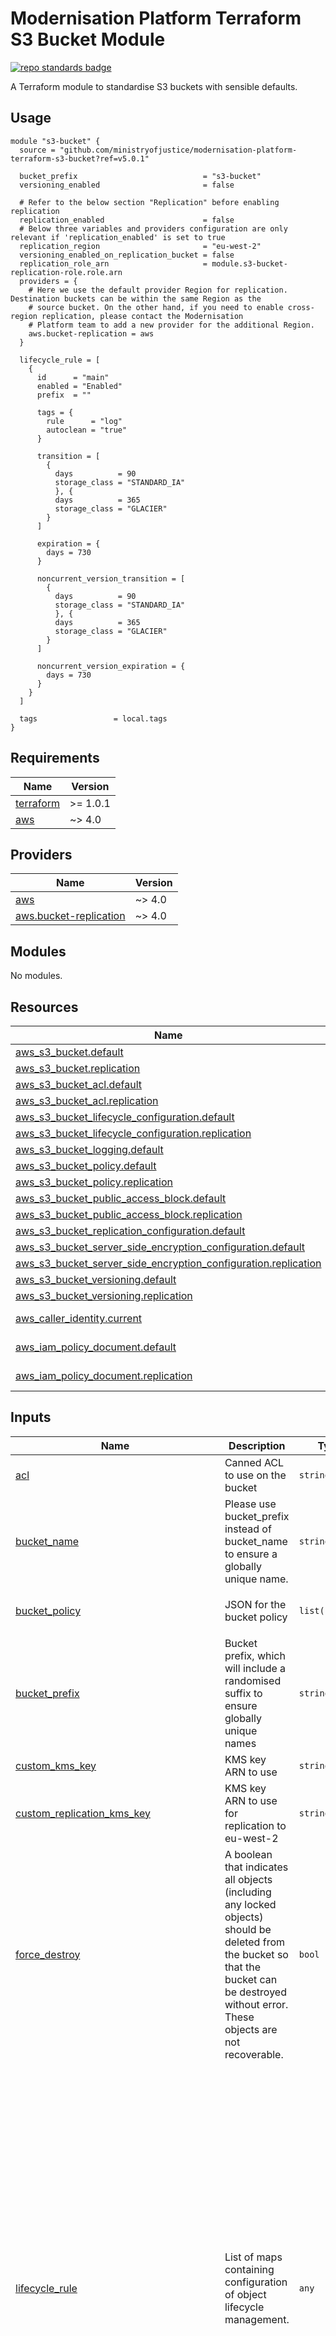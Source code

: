 # Modernisation Platform Terraform S3 Bucket Module

[![repo standards badge](https://img.shields.io/badge/dynamic/json?color=blue&style=for-the-badge&logo=github&label=MoJ%20Compliant&query=%24.result&url=https%3A%2F%2Foperations-engineering-reports.cloud-platform.service.justice.gov.uk%2Fapi%2Fv1%2Fcompliant_public_repositories%2Fmodernisation-platform-terraform-s3-bucket
)](https://operations-engineering-reports.cloud-platform.service.justice.gov.uk/public-github-repositories.html#modernisation-platform-terraform-s3-bucket
 "Link to report")

A Terraform module to standardise S3 buckets with sensible defaults.

## Usage

```
module "s3-bucket" {
  source = "github.com/ministryofjustice/modernisation-platform-terraform-s3-bucket?ref=v5.0.1"

  bucket_prefix                            = "s3-bucket"
  versioning_enabled                       = false

  # Refer to the below section "Replication" before enabling replication
  replication_enabled                      = false
  # Below three variables and providers configuration are only relevant if 'replication_enabled' is set to true
  replication_region                       = "eu-west-2"
  versioning_enabled_on_replication_bucket = false
  replication_role_arn                     = module.s3-bucket-replication-role.role.arn
  providers = {
    # Here we use the default provider Region for replication. Destination buckets can be within the same Region as the
    # source bucket. On the other hand, if you need to enable cross-region replication, please contact the Modernisation
    # Platform team to add a new provider for the additional Region.
    aws.bucket-replication = aws
  }

  lifecycle_rule = [
    {
      id      = "main"
      enabled = "Enabled"
      prefix  = ""

      tags = {
        rule      = "log"
        autoclean = "true"
      }

      transition = [
        {
          days          = 90
          storage_class = "STANDARD_IA"
          }, {
          days          = 365
          storage_class = "GLACIER"
        }
      ]

      expiration = {
        days = 730
      }

      noncurrent_version_transition = [
        {
          days          = 90
          storage_class = "STANDARD_IA"
          }, {
          days          = 365
          storage_class = "GLACIER"
        }
      ]

      noncurrent_version_expiration = {
        days = 730
      }
    }
  ]

  tags                 = local.tags
}
```

<!-- BEGIN_TF_DOCS -->
## Requirements

| Name | Version |
|------|---------|
| <a name="requirement_terraform"></a> [terraform](#requirement\_terraform) | >= 1.0.1 |
| <a name="requirement_aws"></a> [aws](#requirement\_aws) | ~> 4.0 |

## Providers

| Name | Version |
|------|---------|
| <a name="provider_aws"></a> [aws](#provider\_aws) | ~> 4.0 |
| <a name="provider_aws.bucket-replication"></a> [aws.bucket-replication](#provider\_aws.bucket-replication) | ~> 4.0 |

## Modules

No modules.

## Resources

| Name | Type |
|------|------|
| [aws_s3_bucket.default](https://registry.terraform.io/providers/hashicorp/aws/latest/docs/resources/s3_bucket) | resource |
| [aws_s3_bucket.replication](https://registry.terraform.io/providers/hashicorp/aws/latest/docs/resources/s3_bucket) | resource |
| [aws_s3_bucket_acl.default](https://registry.terraform.io/providers/hashicorp/aws/latest/docs/resources/s3_bucket_acl) | resource |
| [aws_s3_bucket_acl.replication](https://registry.terraform.io/providers/hashicorp/aws/latest/docs/resources/s3_bucket_acl) | resource |
| [aws_s3_bucket_lifecycle_configuration.default](https://registry.terraform.io/providers/hashicorp/aws/latest/docs/resources/s3_bucket_lifecycle_configuration) | resource |
| [aws_s3_bucket_lifecycle_configuration.replication](https://registry.terraform.io/providers/hashicorp/aws/latest/docs/resources/s3_bucket_lifecycle_configuration) | resource |
| [aws_s3_bucket_logging.default](https://registry.terraform.io/providers/hashicorp/aws/latest/docs/resources/s3_bucket_logging) | resource |
| [aws_s3_bucket_policy.default](https://registry.terraform.io/providers/hashicorp/aws/latest/docs/resources/s3_bucket_policy) | resource |
| [aws_s3_bucket_policy.replication](https://registry.terraform.io/providers/hashicorp/aws/latest/docs/resources/s3_bucket_policy) | resource |
| [aws_s3_bucket_public_access_block.default](https://registry.terraform.io/providers/hashicorp/aws/latest/docs/resources/s3_bucket_public_access_block) | resource |
| [aws_s3_bucket_public_access_block.replication](https://registry.terraform.io/providers/hashicorp/aws/latest/docs/resources/s3_bucket_public_access_block) | resource |
| [aws_s3_bucket_replication_configuration.default](https://registry.terraform.io/providers/hashicorp/aws/latest/docs/resources/s3_bucket_replication_configuration) | resource |
| [aws_s3_bucket_server_side_encryption_configuration.default](https://registry.terraform.io/providers/hashicorp/aws/latest/docs/resources/s3_bucket_server_side_encryption_configuration) | resource |
| [aws_s3_bucket_server_side_encryption_configuration.replication](https://registry.terraform.io/providers/hashicorp/aws/latest/docs/resources/s3_bucket_server_side_encryption_configuration) | resource |
| [aws_s3_bucket_versioning.default](https://registry.terraform.io/providers/hashicorp/aws/latest/docs/resources/s3_bucket_versioning) | resource |
| [aws_s3_bucket_versioning.replication](https://registry.terraform.io/providers/hashicorp/aws/latest/docs/resources/s3_bucket_versioning) | resource |
| [aws_caller_identity.current](https://registry.terraform.io/providers/hashicorp/aws/latest/docs/data-sources/caller_identity) | data source |
| [aws_iam_policy_document.default](https://registry.terraform.io/providers/hashicorp/aws/latest/docs/data-sources/iam_policy_document) | data source |
| [aws_iam_policy_document.replication](https://registry.terraform.io/providers/hashicorp/aws/latest/docs/data-sources/iam_policy_document) | data source |

## Inputs

| Name | Description | Type | Default | Required |
|------|-------------|------|---------|:--------:|
| <a name="input_acl"></a> [acl](#input\_acl) | Canned ACL to use on the bucket | `string` | `"private"` | no |
| <a name="input_bucket_name"></a> [bucket\_name](#input\_bucket\_name) | Please use bucket\_prefix instead of bucket\_name to ensure a globally unique name. | `string` | `null` | no |
| <a name="input_bucket_policy"></a> [bucket\_policy](#input\_bucket\_policy) | JSON for the bucket policy | `list(string)` | <pre>[<br>  "{}"<br>]</pre> | no |
| <a name="input_bucket_prefix"></a> [bucket\_prefix](#input\_bucket\_prefix) | Bucket prefix, which will include a randomised suffix to ensure globally unique names | `string` | `null` | no |
| <a name="input_custom_kms_key"></a> [custom\_kms\_key](#input\_custom\_kms\_key) | KMS key ARN to use | `string` | `""` | no |
| <a name="input_custom_replication_kms_key"></a> [custom\_replication\_kms\_key](#input\_custom\_replication\_kms\_key) | KMS key ARN to use for replication to eu-west-2 | `string` | `""` | no |
| <a name="input_force_destroy"></a> [force\_destroy](#input\_force\_destroy) | A boolean that indicates all objects (including any locked objects) should be deleted from the bucket so that the bucket can be destroyed without error. These objects are not recoverable. | `bool` | `false` | no |
| <a name="input_lifecycle_rule"></a> [lifecycle\_rule](#input\_lifecycle\_rule) | List of maps containing configuration of object lifecycle management. | `any` | <pre>[<br>  {<br>    "enabled": "Enabled",<br>    "expiration": {<br>      "days": 730<br>    },<br>    "id": "main",<br>    "noncurrent_version_expiration": {<br>      "days": 730<br>    },<br>    "noncurrent_version_transition": [<br>      {<br>        "days": 90,<br>        "storage_class": "STANDARD_IA"<br>      },<br>      {<br>        "days": 365,<br>        "storage_class": "GLACIER"<br>      }<br>    ],<br>    "prefix": "",<br>    "tags": {<br>      "autoclean": "true",<br>      "rule": "log"<br>    },<br>    "transition": [<br>      {<br>        "days": 90,<br>        "storage_class": "STANDARD_IA"<br>      },<br>      {<br>        "days": 365,<br>        "storage_class": "GLACIER"<br>      }<br>    ]<br>  }<br>]</pre> | no |
| <a name="input_log_bucket"></a> [log\_bucket](#input\_log\_bucket) | Bucket for server access logging, if applicable | `string` | `""` | no |
| <a name="input_log_prefix"></a> [log\_prefix](#input\_log\_prefix) | Prefix to use for server access logging, if applicable | `string` | `""` | no |
| <a name="input_replication_enabled"></a> [replication\_enabled](#input\_replication\_enabled) | Activate S3 bucket replication | `bool` | `false` | no |
| <a name="input_replication_region"></a> [replication\_region](#input\_replication\_region) | Region to create S3 replication bucket | `string` | `"eu-west-2"` | no |
| <a name="input_replication_role_arn"></a> [replication\_role\_arn](#input\_replication\_role\_arn) | Role ARN to access S3 and replicate objects | `string` | `""` | no |
| <a name="input_sse_algorithm"></a> [sse\_algorithm](#input\_sse\_algorithm) | The server-side encryption algorithm to use | `string` | `"aws:kms"` | no |
| <a name="input_tags"></a> [tags](#input\_tags) | Tags to apply to resources, where applicable | `map(any)` | n/a | yes |
| <a name="input_versioning_enabled"></a> [versioning\_enabled](#input\_versioning\_enabled) | Activate S3 bucket versioning | `bool` | `true` | no |
| <a name="input_versioning_enabled_on_replication_bucket"></a> [versioning\_enabled\_on\_replication\_bucket](#input\_versioning\_enabled\_on\_replication\_bucket) | Activate S3 bucket versioning on replication bucket | `bool` | `false` | no |

## Outputs

| Name | Description |
|------|-------------|
| <a name="output_bucket"></a> [bucket](#output\_bucket) | Direct aws\_s3\_bucket resource with all attributes |
| <a name="output_bucket_server_side_encryption"></a> [bucket\_server\_side\_encryption](#output\_bucket\_server\_side\_encryption) | Bucket server-side encryption configuration |
<!-- END_TF_DOCS -->

## Upgrading from versions below 6.0.0

Version 6.0.0 of this module uses the Hashicorp AWS Provider 4.0 as a minimum.
AWS Provider 4.0 introduces some significant changes to the `s3_bucket` resources as documented [here](https://registry.terraform.io/providers/hashicorp/aws/latest/docs/guides/version-4-upgrade).

We have worked to make the change as seamless to your code as possible, but you should expect to update your value for
`Status` from a boolean value of `true | false` to a string value of `Enabled | Disabled`.

## Bucket policies

Regardless of whether a custom bucket policy is set as part of this module, we will always include policy `statement` to require the use of SecureTransport (SSL) for every action on and every resource within the bucket.

## Replication

If replication is enabled then:

- 'custom_replication_kms_key' variable is required, this key must allow access for S3
- 'versioning_enabled' variable must be set to enabled
- 'replication_role_arn' variable must be set to relevant arn for iam role

There are two ways to create the IAM role for replication:

- use the [modernisation-platform-terraform-s3-bucket-replication-role](https://github.com/ministryofjustice/modernisation-platform-terraform-s3-bucket-replication-role) to configure a role based on bucket ARNs
- create one yourself, by following the [Setting up permissions for replication](https://docs.aws.amazon.com/AmazonS3/latest/dev/setting-repl-config-perm-overview.html) guide on AWS

## Outputs

See the [aws_s3_bucket](https://registry.terraform.io/providers/hashicorp/aws/latest/docs/resources/s3_bucket#attributes-reference) attributes reference. This module outputs the resource map, i.e. `aws_s3_bucket`, so you can access each attribute from Terraform directly under the `bucket` output, e.g. `module.s3-bucket.bucket.id` for the bucket ID.

## Looking for issues?

If you're looking to raise an issue with this module, please create a new issue in the [Modernisation Platform repository](https://github.com/ministryofjustice/modernisation-platform/issues).

## S3 bucket versioning notes

**S3 is not suitable to store application logs directly but is ok for archived logs**

- S3 is a bad idea for log files, since you cannot append to an object in S3. For every line in the log you'd have to download the file, append it and upload again, or make a new S3 object for every line in the log, which is highly inefficient. User data that doesn't change too often (like only a couple times a day or less) makes sense in S3. Something that changes all the time might make more sense in a database (stored on EBS).
- If you want to send logs directly to S3, you generate log files locally and save them to S3 periodically. For instance rotate your log files every minute and then send the old ones to S3.

**Every version is charged as an individual object**

- Normal Amazon S3 rates apply for every version of an object stored and transferred. Each version of an object is the entire object; it is not just a diff from the previous version. Thus, if you have three versions of an object stored, you are charged for three objects.

**Versioning allows recovering files that are accidentally deleted**

- With versioning you can recover more easily from both unintended user actions and application failures. Versioning-enabled buckets can help you recover objects from accidental deletion or overwrite. For example, if you delete an object, Amazon S3 inserts a delete marker instead of removing the object permanently. If you overwrite an object, it results in a new object version in the bucket. After you version-enable a bucket, it can never return to an unversioned state. But you can suspend versioning on that bucket.

**Versioning requires separate lifecycle management configuration**

- If you have versioning enabled, then in addition to the lifecycle policy for the current version you will need to configure a lifecycle policy for noncurrent versions. Otherwise, older versions will never be moved to cheaper storage and will never be expired/deleted.

**References**

1. [Using versioning in S3 buckets](https://docs.aws.amazon.com/AmazonS3/latest/userguide/Versioning.html)
2. https://serverfault.com/questions/116011/aws-where-should-we-store-images-css-and-log-files-of-the-application
3. https://www.quora.com/What-is-the-best-way-to-send-application-logs-directly-to-S3
4. [How S3 Versioning works](https://docs.aws.amazon.com/AmazonS3/latest/userguide/versioning-workflows.html)

